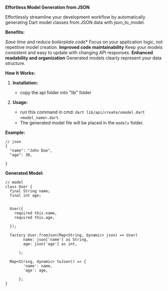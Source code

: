 **Effortless Model Generation from JSON** 

Effortlessly streamline your development workflow by automatically generating Dart model classes from JSON data with json_to_model.


**Benefits:**

*Save time and reduce boilerplate code** Focus on your application logic, not repetitive model creation.
**Improved code maintainability** Keep your models consistent and easy to update with changing API responses.
**Enhanced readability and organization** Generated models clearly represent your data structure.

**How It Works:**

1. **Installation:**
   - copy the api folder into "lib" folder

2. **Usage:**
   - run this command in cmd: `dart lib/api/create/xmodel.dart <model_name>.dart`.
   - The generated model file will be placed in the `models` folder.


**Example:**

```
// json
{
  "name": "John Doe",
  "age": 30,
  
}
```

**Generated Model:**

```
// model
class User {
  final String name;
  final int age;
  

  User({
    required this.name,
    required this.age,
  
  });

  factory User.fromJson(Map<String, dynamic> json) => User(
        name: json['name'] as String,
        age: json['age'] as int,
  
      );

  Map<String, dynamic> toJson() => {
        'name': name,
        'age': age,
  
      };
}

```
